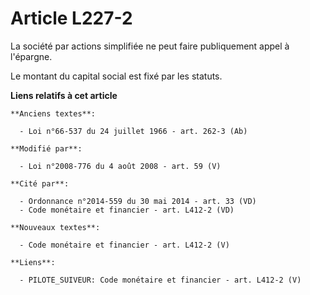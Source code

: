 # Article L227-2

La société par actions simplifiée ne peut faire publiquement appel à l'épargne.

Le montant du capital social est fixé par les statuts.

**Liens relatifs à cet article**

	**Anciens textes**:

	  - Loi n°66-537 du 24 juillet 1966 - art. 262-3 (Ab)

	**Modifié par**:

	  - Loi n°2008-776 du 4 août 2008 - art. 59 (V)

	**Cité par**:

	  - Ordonnance n°2014-559 du 30 mai 2014 - art. 33 (VD)
	  - Code monétaire et financier - art. L412-2 (VD)

	**Nouveaux textes**:

	  - Code monétaire et financier - art. L412-2 (V)

	**Liens**:

	  - PILOTE_SUIVEUR: Code monétaire et financier - art. L412-2 (V)
